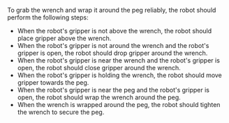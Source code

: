 To grab the wrench and wrap it around the peg reliably, the robot should perform the following steps:
- When the robot's gripper is not above the wrench, the robot should place gripper above the wrench.
- When the robot's gripper is not around the wrench and the robot's gripper is open, the robot should drop gripper around the wrench.
- When the robot's gripper is near the wrench and the robot's gripper is open, the robot should close gripper around the wrench.
- When the robot's gripper is holding the wrench, the robot should move gripper towards the peg.
- When the robot's gripper is near the peg and the robot's gripper is open, the robot should wrap the wrench around the peg.
- When the wrench is wrapped around the peg, the robot should tighten the wrench to secure the peg.
